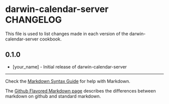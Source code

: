 darwin-calendar-server CHANGELOG
================================

This file is used to list changes made in each version of the darwin-calendar-server cookbook.

0.1.0
-----
- [your_name] - Initial release of darwin-calendar-server

- - -
Check the [Markdown Syntax Guide](http://daringfireball.net/projects/markdown/syntax) for help with Markdown.

The [Github Flavored Markdown page](http://github.github.com/github-flavored-markdown/) describes the differences between markdown on github and standard markdown.
